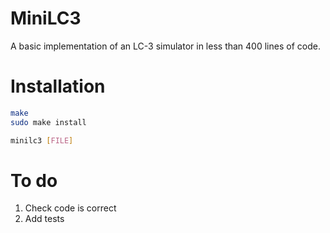 # MiniLC3

A basic implementation of an LC-3 simulator in less than 400 lines of code.

# Installation

```sh
make
sudo make install

minilc3 [FILE]
```

# To do

1. Check code is correct
2. Add tests

